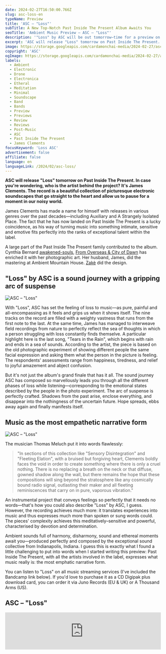 ```yaml
---
date: 2024-02-27T16:50:00.766Z
slug: asc-loss-en
typeName: Preview
title: 'ASC – "Loss"'
subTitle: A New Top-Notch Past Inside The Present Album Awaits You
seoTitle: 'Ambient Music Preview – ASC – "Loss"'
description: '"Loss" by ASC will be out tomorrow—time for a preview on this outstanding new album on Past Inside The Present! Find out some fascinating details about it here!'
excerpt: 'ASC will release "Loss" tomorrow on Past Inside The Present. In case you‘re wondering, who is the artist behind the project? It‘s James Clements. The record is a beautiful collection of picturesque electronic soundscapes that go straight to the heart and allow us to pause for a moment in our noisy world.'
image: https://storage.googleapis.com/cardamonchai-media/2024-02-27/asc-loss-jpg-imagine-e8a838_c8a056_1024_768/640.webp
copyright: 'ASC'
ogImage: https://storage.googleapis.com/cardamonchai-media/2024-02-27/asc-loss-og-jpg-imagine-f8d878_c39b52_1200_628/640.webp
labels:
  - Ambient
  - Electronic
  - Drone
  - Electronica
  - Etheral
  - Meditation
  - Minimal
  - Soundscape
  - Band
  - Bands
  - Preview
  - Previews
  - Review
  - Reviews
  - Post-Music
  - ASC
  - Past Inside The Present
  - James Clements
focusKeyword: 'Loss ASC'
advertisement: false
affiliate: false
language: en
languageLink: /2024/02/asc-loss/
---
```


**ASC will release "Loss" tomorrow on Past Inside The Present. In case you're wondering, who is the artist behind the project? It's James Clements. The record is a beautiful collection of picturesque electronic soundscapes that go straight to the heart and allow us to pause for a moment in our noisy world.**

James Clements has made a name for himself with releases in various genres over the past decades—including Auxiliary and A Strangely Isolated Place. The fact that he has now landed on Past Inside The Present is a lucky coincidence, as his way of turning music into something intimate, sensitive and emotive fits perfectly into the ranks of exceptional talent within the label.

A large part of the Past Inside The Present family contributed to the album. Cynthia Bernard [awakened-souls](/2021/10/awakened-souls/), [From Overseas & City of Dawn](/2022/10/from-overseas-city-of-dawn-misty-memories/) has enriched it with her photographic art. Her husband, James, did the mastering at Ambient Mountain House. [Zakè](/tag/zake) did the design.

## "Loss" by ASC is a sound journey with a gripping arc of suspense

![ASC – "Loss"](https://storage.googleapis.com/cardamonchai-media/2024-02-27/asc-james-clements-spatial-pitp-past-inside-the-present-pitp-ambient-drone-lp-cd-cassette-james-clements-cover-orig-png-imagine-e8a838_c89f59_800_800/640.webp 'ASC – "Loss"')

With "Loss", ASC has set the feeling of loss to music—as pure, painful and all-encompassing as it feels and grips us when it shows itself. The nine tracks on the record are filled with a weighty vastness that runs from the first note to the last. At the same time, James has managed to interweave field recordings from nature to perfectly reflect the sea of thoughts in which a person struggling with loss constantly finds themselve. A particular highlight here is the last song, "Tears in the Rain", which begins with rain and ends in a sea of sounds. According to the artist, the piece is based on the old photographic experiment of showing different people the same facial expression and asking them what the person in the picture is feeling. The respondents' assessments range from happiness, tiredness, and relief to joyful amazement and abject confusion.

But it's not just the album's grand finale that has it all. The sound journey ASC has composed so marvellously leads you through all the different phases of loss while listening—corresponding to the emotional states described by the people in the photo experiment. The arc of suspense is perfectly crafted. Shadows from the past arise, enclose everything, and disappear into the nothingness of the uncertain future. Hope spreads, ebbs away again and finally manifests itself.

## Music as the most empathetic narrative form

![ASC – "Loss"](https://storage.googleapis.com/cardamonchai-media/2024-02-27/asc-james-clements-spatial-pitp-past-inside-the-present-pitp-ambient-drone-lp-cd-cassette-james-clements-cover-back-orig-png-imagine-080808_7c5732_800_800/640.webp 'ASC – "Loss"')

The musician Thomas Meluch put it into words flawlessly:

> "In sections of this collection like "Sensory Disintegration" and "Fleeting Elation", with a bruised but forgiving heart, Clements boldly faces the void in order to create something where there is only a cruel nothing. There is no replacing a breath on the neck or that diffuse, gowned shadow along the wall, but there remains the hope that these compositions will sing beyond the stratosphere like any cosmically bound radio signal, outlasting their maker and all fleeting reminiscences that carry on in pure, vaporous vibration."

An instrumental project that conveys feelings so perfectly that it needs no words—that's how you could also describe "Loss" by ASC, I guess. However, the recording achieves much more: it translates experiences into music and thus expresses much more than spoken or sung words could. The pieces' complexity achieves this meditatively–sensitive and powerful, characterised by devotion and determination.

Ambient sounds full of harmony, disharmony, sound and ethereal moments await you—produced perfectly and composed by the exceptional sound collective from Indianapolis, Indiana. I guess this is exactly what I found a little challenging to put into words when I started writing this preview: Past Inside The Present, with all the artists involved in the label, expresses what music really is: the most emphatic narrative form.

You can listen to "Loss" on all music streaming services (I've included the Bandcamp link below). If you'd love to purchase it as a CD Digipak plus download card, you can order it via Juno Records (EU & UK) or A Thousand Arms (US).

## ASC – "Loss"

<iframe
  style="border: 0; width: 100%; height: 120px;"
  src="https://bandcamp.com/EmbeddedPlayer/album=2437611694/size=large/bgcol=ffffff/linkcol=5c9b72/tracklist=false/artwork=small/transparent=true/"
  seamless
>
  <a href="https://pitp.bandcamp.com/album/loss">Loss by ASC</a>
</iframe>
